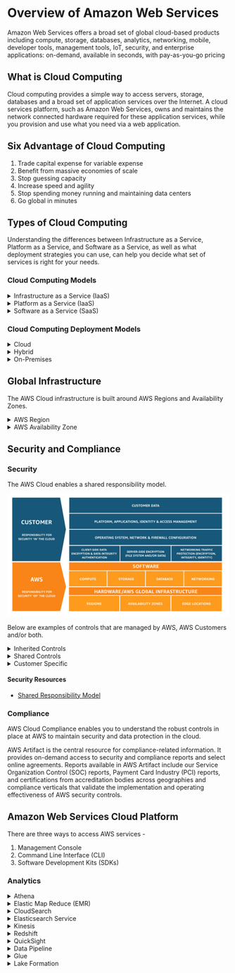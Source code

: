 # Overview of Amazon Web Services

Amazon Web Services offers a broad set of global cloud-based products
including compute, storage, databases, analytics, networking, mobile,
developer tools, management tools, IoT, security, and enterprise applications:
on-demand, available in seconds, with pay-as-you-go pricing

## What is Cloud Computing

Cloud computing provides a simple way to access servers, storage, databases
and a broad set of application services over the Internet. A cloud services
platform, such as Amazon Web Services, owns and maintains the network 
connected hardware required for these application services, while you provision
and use what you need via a web application.

## Six Advantage of Cloud Computing

1. Trade capital expense for variable expense
1. Benefit from massive economies of scale
1. Stop guessing capacity
1. Increase speed and agility
1. Stop spending money running and maintaining data centers
1. Go global in minutes

## Types of Cloud Computing

Understanding the differences between Infrastructure as a Service, Platform as
a Service, and Software as a Service, as well as what deployment strategies
you can use, can help you decide what set of services is right for your needs.

### Cloud Computing Models

<details>
    <summary>Infrastructure as a Service (IaaS)</summary>
    <br />

    Think EC2.

    Infrastructure as a service (IaaS) is an instant computing infrastructure,
    provisioned and managed over the internet

</details>

<details>
    <summary>Platform as a Service (IaaS)</summary>
    <br />

    Think Elastic Beanstalk or Lightsail.  

    Platform as a service (PaaS) is a complete development and deployment
    environment in the cloud, with resources that enable you to deliver
    everything from simple cloud-based apps to sophisticated, cloud-enabled
    enterprise applications.

</details>

<details>
    <summary>Software as a Service (SaaS)</summary>
    <br />

    Think Gmail.  

    Software as a service (SaaS) allows users to connect to and use
    cloud-based apps over the Internet.

</details>

### Cloud Computing Deployment Models

<details>
    <summary>Cloud</summary>
    <br />

    A cloud-based application is fully deployed in the cloud and all parts of
    the application run in the cloud.

</details>

<details>
    <summary>Hybrid</summary>
    <br />

    A hybrid deployment is a way to connect infrastructure and applications
    between cloud-based resources and existing resources that are not located
    in the cloud.

</details>

<details>
    <summary>On-Premises</summary>
    <br />

    The deployment of resources on-premises, using virtualization and resource
    management tools, is sometimes called the “private cloud.”

</details>

## Global Infrastructure

The AWS Cloud infrastructure is built around AWS Regions and Availability
Zones.

<details>
    <summary>AWS Region</summary>
    <br />

    A physical location in the world with multiple (at least two) Availability Zones.

</details>

<details>
    <summary>AWS Availability Zone</summary>
    <br />

    One or more discrete data centers, each with redundant power, networking,
    and connectivity housed in separate facilities

</details>

## Security and Compliance

### Security

The AWS Cloud enables a shared responsibility model.

![Shared Responsibility Model](images/Shared_Responsibility_Model.jpg)

Below are examples of controls that are managed by AWS, AWS Customers and/or both.

<details>
    <summary>Inherited Controls</summary>
    <br />

    Controls which a customer fully inherits from AWS.

  - Physical and Environmental controls

</details>

<details>
    <summary>Shared Controls</summary>
    <br />

Controls which apply to both the infrastructure layer and customer layers.

- Patch Management
- Configuration Management
- Awareness & Training

</details>

<details>
    <summary>Customer Specific</summary>
    <br />

Controls which are solely the responsibility of the customer

- Service and Communications Protection or Zone Security

</details>

#### Security Resources

- [Shared Responsibility Model](https://aws.amazon.com/compliance/shared-responsibility-model/)

### Compliance

AWS Cloud Compliance enables you to understand the robust controls in place
at AWS to maintain security and data protection in the cloud.

AWS Artifact is the central resource for compliance-related information. It
provides on-demand access to security and compliance reports and select online
agreements. Reports available in AWS Artifact include our Service Organization
Control (SOC) reports, Payment Card Industry (PCI) reports, and certifications
from accreditation bodies across geographies and compliance verticals that
validate the implementation and operating effectiveness of AWS security
controls.

## Amazon Web Services Cloud Platform

There are three ways to access AWS services -

1. Management Console
1. Command Line Interface (CLI)
1. Software Development Kits (SDKs)

### Analytics

<details>
    <summary>Athena</summary>
    <br />

    Run SQL queries against data stored in S3 without the need for complex 
    extract, transform, and load (ETL) jobs to prepare the data for analysis.

</details>

<details>
    <summary>Elastic Map Reduce (EMR)</summary>
    <br />

    A big data platform for processing vast amounts of data in the cloud using 
    popular open source tools.

</details>

<details>
    <summary>CloudSearch</summary>
    <br />

    A fully managed service for adding simple and cost effective search 
    solutions to websites or applications.

</details>

<details>
    <summary>Elasticsearch Service</summary>
    <br />

    A service to deploy, operate and manage Elasticsearch to provide search, 
    analyses, and visualization of data in real-time.

</details>

<details>
    <summary>Kinesis</summary>
    <br />

    A service for collecting, processing, and analyzing real-time, streaming data.

</details>

<details>
    <summary>Redshift</summary>
    <br />

    A fast, scalable data warehouse for analyzing data.

</details>

<details>
    <summary>QuickSight</summary>
    <br />

    A business intelligence (BI) service.

</details>

<details>
    <summary>Data Pipeline</summary>
    <br />

    A web service for moving data between different cloud sources and 
    on-premise sources at specified intervals.

</details>

<details>
    <summary>Glue</summary>
    <br />

    A fully managed extract, load, and transform (ETL) service to prepare and 
    load data for analytics.

</details>

<details>
    <summary>Lake Formation</summary>
    <br />

    A service to help with setting up a secure data lake.

</details>


